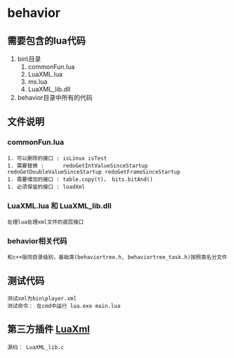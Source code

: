 # behavior

## 需要包含的lua代码
1. bin\目录
	1. commonFun.lua
	1. LuaXML.lua
	1. ms.lua
	1. LuaXML_lib.dll
2. behavior目录中所有的代码

## 文件说明
### commonFun.lua
	1. 可以删除的接口 : isLinux isTest
	1. 需要替换 :      redoGetIntValueSinceStartup  redoGetDoubleValueSinceStartup redoGetFrameSinceStartup
	1. 需要增加的接口 : table.copy(t)， bits.bitAnd()
	1. 必须保留的接口 : loadXml
### LuaXML.lua 和 LuaXML_lib.dll
	处理lua处理xml文件的底层接口 

### behavior相关代码
	和c++版同目录级别，基础类(behaviortree.h, behaviortree_task.h)按照类名分文件

## 测试代码
	测试xml为bin\player.xml
	测试命令： 在cmd中运行 lua.exe main.lua

## 第三方插件 [LuaXml](https://github.com/LuaDist/luaxml.git)
	源码： LuaXML_lib.c